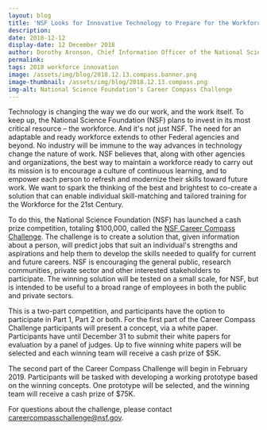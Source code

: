 ```yaml
---
layout: blog
title: 'NSF Looks for Innovative Technology to Prepare for the Workforce of the Future via the Career Compass Challenge'
description:
date: 2018-12-12
display-date: 12 December 2018
author: Dorothy Aronson, Chief Information Officer of the National Science Foundation
permalink:
tags: 2018 workforce innovation
image: /assets/img/blog/2018.12.13.compass.banner.png
image-thumbnail: /assets/img/blog/2018.12.13.compass.png
img-alt: National Science Foundation's Career Compass Challenge
---
```

Technology is changing the way we do our work, and the work itself.  To keep up, the National Science Foundation (NSF) plans to invest in its most critical resource – the workforce.  And it's not just NSF.  The need for an adaptable and ready workforce extends to other Federal agencies and beyond.  No industry will be immune to the way advances in technology change the nature of work.  NSF believes that, along with other agencies and organizations, the best way to maintain a workforce ready to carry out its mission is to encourage a culture of continuous learning, and to empower each person to refresh and modernize their skills toward future work.  We want to spark the thinking of the best and brightest to co-create a solution that can enable individual skill-matching and tailored training for the Workforce for the 21st Century.

To do this, the National Science Foundation (NSF) has launched a cash prize competition, totaling $100,000, called the [NSF Career Compass Challenge](http://bit.ly/NSF_CCC). The challenge is to create a solution that, given information about a person, will predict jobs that suit an individual's strengths and aspirations and help them to develop the skills needed to qualify for current and future careers. NSF is encouraging the general public, research communities, private sector and other interested stakeholders to participate. The winning solution will be tested on a small scale, for NSF, but is intended to be useful to a broad range of employees in both the public and private sectors.

This is a two-part competition, and participants have the option to participate in Part 1, Part 2 or both.  For the first part of the Career Compass Challenge participants will present a concept, via a white paper. Participants have until December 31 to submit their white papers for evaluation by a panel of judges. Up to five winning white papers will be selected and each winning team will receive a cash prize of $5K.

The second part of the Career Compass Challenge will begin in February 2019. Participants will be tasked with developing a working prototype based on the winning concepts. One prototype will be selected, and the winning team will receive a cash prize of $75K.  

For questions about the challenge, please contact [careercompasschallenge@nsf.gov](mailto:careercompasschallenge@nsf.gov).
